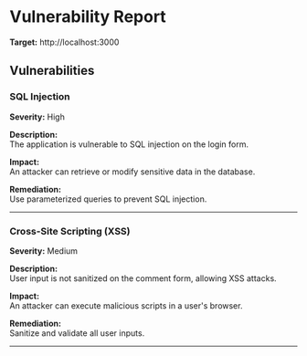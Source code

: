 
# Vulnerability Report

**Target:** http://localhost:3000

## Vulnerabilities

### SQL Injection
**Severity:** High

**Description:**  
The application is vulnerable to SQL injection on the login form.

**Impact:**  
An attacker can retrieve or modify sensitive data in the database.

**Remediation:**  
Use parameterized queries to prevent SQL injection.

---

### Cross-Site Scripting (XSS)
**Severity:** Medium

**Description:**  
User input is not sanitized on the comment form, allowing XSS attacks.

**Impact:**  
An attacker can execute malicious scripts in a user's browser.

**Remediation:**  
Sanitize and validate all user inputs.

---

